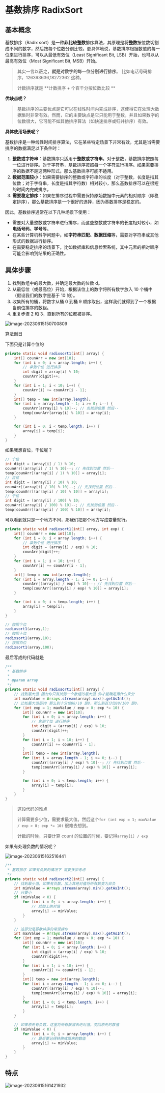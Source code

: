 # 基数排序 RadixSort

## 基本概念

基数排序（Radix sort）是一种**非比较整数**排序算法，其原理是将**整数**按位数切割成不同的数字，然后按每个位数分别比较。更具体地说，基数排序根据数值的每一位来进行排序，可以从最低有效位（Least Significant Bit, LSB）开始，也可以从最高有效位（Most Significant Bit, MSB）开始。

> 其实一言以蔽之，**就是对数字的每一位分别进行排序**。 比如电话号码排序，126363636,18272362 这种。
>
> 计数排序就是 **计数排序 + 个百千分按位数比较 **

**优缺点呢？**

> 基数排序的主要优点是它可以在线性时间内完成排序，这使得它在处理大数据集时非常有效。然而，它的主要缺点是它只能用于整数，并且如果数字的位数很大，它可能不如其他排序算法（如快速排序或归并排序）有效。

**具体使用场景呢？**

基数排序是一种线性时间排序算法，它在某些特定场景下非常有效，尤其是当需要排序的数据满足以下条件时：

1. **整数或字符串**：基数排序只适用于**整数或字符串**。对于整数，基数排序按照每一位进行排序。对于字符串，基数排序按照每一个字符进行排序。如果需要排序的数据不是这两种形式，那么基数排序可能不适用。
2. **数据范围较小**：如果需要排序的整数或字符串的长度（对于整数，长度是指其位数；对于字符串，长度是指其字符数）相对较小，那么基数排序可以在很短的时间内完成排序。
3. **需要稳定排序**：如果在排序过程中需要保持原始数据中元素的相对顺序（即稳定排序），那么基数排序是一个很好的选择，因为基数排序是稳定的。

因此，基数排序通常在以下几种场景下使用：

- 需要对大量整数或字符串进行排序，而这些整数或字符串的长度相对较小，如**电话号码、学号**等。
- 在某些计算机科学问题中，如**字符串匹配、数据压缩**等，需要对字符串或其他形式的数据进行排序。
- 在需要稳定排序的场景下，比如数据库和信息检索系统，其中元素的相对顺序可能会影响到结果的正确性。

## 具体步骤

1. 找到数组中的最大数，并确定最大数的位数 d。
2. 从最低位（或最高位）开始，根据该位上的数字将所有数字放入 10 个桶中（假设我们的数字是基于 10 的）。
3. 收集所有的桶，将数字从桶 0 到桶 9 顺序取出，这样我们就得到了一个根据当前位排序的数组。
4. 重复步骤 2 和 3，直到所有的位都被排序。

![image-20230615150700809](https://raw.githubusercontent.com/chihokyo/image_host/develop/image-20230615150700809.png)

算法谢日

下面只是计算个位的

```java
private static void radixsort1(int[] array) {
    int[] counArr = new int[10];
    for (int i = 0; i < array.length; i++) {
        // 拿到个位 进行排序
        int digit = array[i] % 10;
        counArr[digit]++;
    }
    for (int i = 1; i < 10; i++) {
        counArr[i] += counArr[i - 1];
    }
    int[] temp = new int[array.length];
    for (int i = array.length - 1; i >= 0; i--) {
        counArr[array[i] % 10]--; // 先找到位置 然后--
        temp[counArr[array[i] % 10]] = array[i];
    }

    for (int i = 0; i < temp.length; i++) {
        array[i] = temp[i];
    }
}
```

如果我想百位，千位呢？

```java
// 个位
int digit = (array[i] / 1) % 10;
counArr[(array[i] / 1) % 10]--; // 先找到位置 然后--
temp[counArr[(array[i] / 1) % 10]] = array[i];
// 百位
int digit = (array[i] / 10) % 10;
counArr[(array[i] / 10) % 10]--; // 先找到位置 然后--
temp[counArr[(array[i] / 10) % 10]] = array[i];
// 千位
int digit = (array[i] / 100) % 10;
counArr[(array[i] / 100) % 10]--; // 先找到位置 然后--
temp[counArr[(array[i] / 100) % 10]] = array[i];
```

可以看到就只是一个地方不同，那我们把那个地方写成变量就行。

```java
private static void radixsort1(int[] array, int exp) {
    int[] counArr = new int[10];
    for (int i = 0; i < array.length; i++) {
        // 拿到个位 进行排序
        int digit = (array[i] / exp) % 10;
        counArr[digit]++;
    }
    for (int i = 1; i < 10; i++) {
        counArr[i] += counArr[i - 1];
    }
    int[] temp = new int[array.length];
    for (int i = array.length - 1; i >= 0; i--) {
        counArr[(array[i] / exp) % 10]--; // 先找到位置 然后--
        temp[counArr[(array[i] / exp) % 10]] = array[i];
    }

    for (int i = 0; i < temp.length; i++) {
        array[i] = temp[i];
    }
}

// 按照个位
radixsort1(array,1);
// 按照十位
radixsort1(array,10);
// 按照百位
radixsort1(array,100);
```

最后写成的代码就是

```java
/**
 * 基数排序
 *
 * @param array
 */
private static void radixsort1(int[] array) {
    // 找到最大值 因为你只有找到一个数组的最大值 你才能确定用什么来分
    int maxValue = Arrays.stream(array).max().getAsInt();
    // 比如最大值是88 那么到十分位88/10 是8，那么到百分位88/100 是0，
    for (int exp = 1; maxValue / exp > 0; exp *= 10) {
        int[] counArr = new int[10];
        for (int i = 0; i < array.length; i++) {
            // 拿到个位 进行排序
            int digit = (array[i] / exp) % 10;
            counArr[digit]++;
        }
        for (int i = 1; i < 10; i++) {
            counArr[i] += counArr[i - 1];
        }
        int[] temp = new int[array.length];
        for (int i = array.length - 1; i >= 0; i--) {
            counArr[(array[i] / exp) % 10]--; // 先找到位置 然后--
            temp[counArr[(array[i] / exp) % 10]] = array[i];
        }

        for (int i = 0; i < temp.length; i++) {
            array[i] = temp[i];
        }
    }
}
```

> 这段代码的难点
>
> 计算需要多少位，需要求最大值。然后这个`for (int exp = 1; maxValue / exp > 0; exp *= 10)` 很难去想到。
>
> 计数的时候，只要计算 count 的位置的时候，要记得`array[i] / exp`

如果有处理负数的情况呢？

![image-20230615162516441](https://raw.githubusercontent.com/chihokyo/image_host/develop/image-20230615162516441.png)

```java
/**
 * 基数排序-如果有负数的情况下 需要多加考虑
 */
private static void radixsort2(int[] array) {
    // 找到最小值，如果有负数，加上其绝对值将所有数变为非负
    int minValue = Arrays.stream(array).min().getAsInt();
    // 只要小
    if (minValue < 0) {
        for (int i = 0; i < array.length; i++) {
            // 就加上绝对值
            array[i] -= minValue;
        }
    }

    // 这部分是基数排序的常规操作
    int maxValue = Arrays.stream(array).max().getAsInt();
    for (int exp = 1; maxValue / exp > 0; exp *= 10) {
        int[] counArr = new int[10];
        for (int i = 0; i < array.length; i++) {
            int digit = (array[i] / exp) % 10;
            counArr[digit]++;
        }
        for (int i = 1; i < 10; i++) {
            counArr[i] += counArr[i - 1];
        }
        int[] temp = new int[array.length];
        for (int i = array.length - 1; i >= 0; i--) {
            counArr[(array[i] / exp) % 10]--;
            temp[counArr[(array[i] / exp) % 10]] = array[i];
        }
        for (int i = 0; i < temp.length; i++) {
            array[i] = temp[i];
        }
    }

    // 如果原先有负数，这里将所有数减去绝对值，变回原先的数值
    if (minValue < 0) {
        for (int i = 0; i < array.length; i++) {
            // 最后要记得转换成原来的数值
            array[i] += minValue;
        }
    }
}
```

## 特点

![image-20230615161421932](https://raw.githubusercontent.com/chihokyo/image_host/develop/image-20230615161421932.png)
